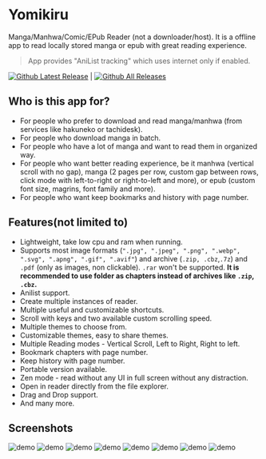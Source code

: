 # Yomikiru

Manga/Manhwa/Comic/EPub Reader (not a downloader/host).
It is a offline app to read locally stored manga or epub with great reading experience.
> App provides "AniList tracking" which uses internet only if enabled.

[![Github Latest Release](https://img.shields.io/github/v/tag/mienaiyami/yomikiru?label=release&style=flat-square&logo=github)](https://github.com/mienaiyami/yomikiru/releases/latest) |
[![Github All Releases](https://img.shields.io/github/downloads/mienaiyami/yomikiru/total.svg?style=flat-square&logo=github)](https://github.com/mienaiyami/yomikiru/releases)

## Who is this app for?

- For people who prefer to download and read manga/manhwa (from services like hakuneko or tachidesk).
- For people who download manga in batch.
- For people who have a lot of manga and want to read them in organized way.
- For people who want better reading experience, be it manhwa (vertical scroll with no gap), manga (2 pages per row, custom gap between rows, click mode with left-to-right or right-to-left and more), or epub (custom font size, magrins, font family and more).
- For people who want keep bookmarks and history with page number.

## Features(not limited to)

- Lightweight, take low cpu and ram when running.
- Supports most image formats (`".jpg", ".jpeg", ".png", ".webp", ".svg", ".apng", ".gif", ".avif"`) and archive (`.zip, .cbz`,`.7z`) and `.pdf`  (only as images, non clickable). `.rar` won't be supported. **It is recommended to use folder as chapters instead of archives like `.zip`, `.cbz`.**
- Anilist support.
- Create multiple instances of reader.
- Multiple useful and customizable shortcuts.
- Scroll with keys and two available custom scrolling speed.
- Multiple themes to choose from.
- Customizable themes, easy to share themes.
- Multiple Reading modes - Vertical Scroll, Left to Right, Right to left.
- Bookmark chapters with page number.
- Keep history with page number.
- Portable version available.
- Zen mode - read without any UI in full screen without any distraction.
- Open in reader directly from the file explorer.
- Drag and Drop support.
- And many more.

## Screenshots

![demo](github%20assets/1.png)
![demo](github%20assets/2.png)
![demo](github%20assets/3.png)
![demo](github%20assets/4.png)
![demo](github%20assets/5.png)
![demo](github%20assets/6.png)
![demo](github%20assets/7.png)
![demo](github%20assets/8.png)

<!-- ## About

Development of this app started when I needed something to read my downloaded manga but everything had bad UX and reading experience. Started as a very basic web app which was very limited because of lack of file system. With my knowledge and experience, I didnt had much options at the time. I made a basic electron app to make it easier to read and navigate. Even after that, it was just me who used this app and I just though that if I wanted it so badly then other people might as well. I decided to put it on github under a name "offline-manga-reader". Then I learned react and git and things happened and started building it in new way for fun and the result was not so great but it was a lot for me. And with time and lot of community support with issues and requests, I reached here, to a reader so good that I could never use anything else or read online (except on cubari.moe). -->

